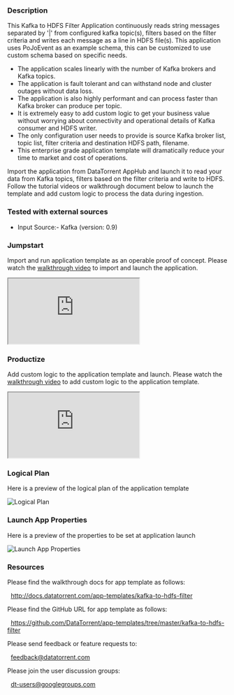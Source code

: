 ### Description
This Kafka to HDFS Filter Application continuously reads string messages separated by '|' from configured kafka topic(s), filters based on the filter criteria and writes each message as a line in HDFS file(s). This application uses PoJoEvent as an example schema, this can be customized to use custom schema based on specific needs.
- The application scales linearly with the number of Kafka brokers and Kafka topics.
- The application is fault tolerant and can withstand node and cluster outages without data loss.
- The application is also highly performant and can process faster than Kafka broker can produce per topic.
- It is extremely easy to add custom logic to get your business value without worrying about connectivity and operational details of Kafka consumer and HDFS writer.
- The only configuration user needs to provide is source Kafka broker list, topic list, filter criteria and destination HDFS path, filename.
- This enterprise grade application template will dramatically reduce your time to market and cost of operations.

Import the application from DataTorrent AppHub and launch it to read your data from Kafka topics, filters based on the filter criteria and write to HDFS. Follow the tutorial videos or walkthrough document below to launch the template and add custom logic to process the data during ingestion.

### Tested with external sources
- Input Source:- Kafka (version: 0.9)

### Jumpstart
Import and run application template as an operable proof of concept. Please watch the [walkthrough video](https://www.youtube.com/watch?v=taHc_QJUfBg) to import and launch the application.

<iframe src="https://www.youtube.com/embed/taHc_QJUfBg?enablejsapi=1" allowfullscreen="allowfullscreen" class="video" id="basicVideo" ga-track="basicVideo"></iframe>

### Productize
Add custom logic to the application template and launch. Please watch the [walkthrough video](https://www.youtube.com/watch?v=S6CB4XgRHCE) to add custom logic to the application template.

<iframe src="https://www.youtube.com/embed/S6CB4XgRHCE?enablejsapi=1" allowfullscreen="allowfullscreen" class="video" id="advancedVideo" ga-track="advancedVideo"></iframe>

### Logical Plan

Here is a preview of the logical plan of the application template

![Logical Plan](https://www.datatorrent.com/wp-content/uploads/2016/12/kafka_to_hdfs_filter_DAG.png)

### Launch App Properties

Here is a preview of the properties to be set at application launch

![Launch App Properties](https://www.datatorrent.com/wp-content/uploads/2016/12/kafka_to_hdfs_filter_properties.png)

### Resources

Please find the walkthrough docs for app template as follows:

&nbsp; <a href="http://docs.datatorrent.com/app-templates/kafka-to-hdfs-filter"  class="docs" id="docs" ga-track="docs" target="_blank">http://docs.datatorrent.com/app-templates/kafka-to-hdfs-filter</a>

Please find the GitHub URL for app template as follows:

&nbsp; <a href="https://github.com/DataTorrent/app-templates/tree/master/kafka-to-hdfs-filter"  class="github" id="github" ga-track="github" target="_blank">https://github.com/DataTorrent/app-templates/tree/master/kafka-to-hdfs-filter</a>

Please send feedback or feature requests to:

&nbsp; <a href="mailto:feedback@datatorrent.com"  class="feedback" id="feedback" ga-track="feedback">feedback@datatorrent.com</a>

Please join the user discussion groups:

&nbsp; <a href="mailto:dt-users@googlegroups.com"  class="maillist" id="maillist" ga-track="maillist">dt-users@googlegroups.com</a>
